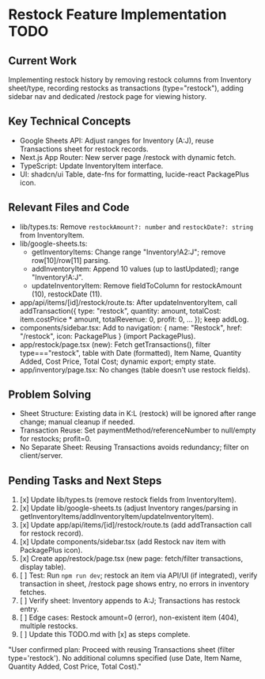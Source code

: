 # Restock Feature Implementation TODO

## Current Work
Implementing restock history by removing restock columns from Inventory sheet/type, recording restocks as transactions (type="restock"), adding sidebar nav and dedicated /restock page for viewing history.

## Key Technical Concepts
- Google Sheets API: Adjust ranges for Inventory (A:J), reuse Transactions sheet for restock records.
- Next.js App Router: New server page /restock with dynamic fetch.
- TypeScript: Update InventoryItem interface.
- UI: shadcn/ui Table, date-fns for formatting, lucide-react PackagePlus icon.

## Relevant Files and Code
- lib/types.ts: Remove `restockAmount?: number` and `restockDate?: string` from InventoryItem.
- lib/google-sheets.ts:
  - getInventoryItems: Change range "Inventory!A2:J"; remove row[10]/row[11] parsing.
  - addInventoryItem: Append 10 values (up to lastUpdated); range "Inventory!A:J".
  - updateInventoryItem: Remove fieldToColumn for restockAmount (10), restockDate (11).
- app/api/items/[id]/restock/route.ts: After updateInventoryItem, call addTransaction({ type: "restock", quantity: amount, totalCost: item.costPrice * amount, totalRevenue: 0, profit: 0, ... }); keep addLog.
- components/sidebar.tsx: Add to navigation: { name: "Restock", href: "/restock", icon: PackagePlus } (import PackagePlus).
- app/restock/page.tsx (new): Fetch getTransactions(), filter type==="restock", table with Date (formatted), Item Name, Quantity Added, Cost Price, Total Cost; dynamic export; empty state.
- app/inventory/page.tsx: No changes (table doesn't use restock fields).

## Problem Solving
- Sheet Structure: Existing data in K:L (restock) will be ignored after range change; manual cleanup if needed.
- Transaction Reuse: Set paymentMethod/referenceNumber to null/empty for restocks; profit=0.
- No Separate Sheet: Reusing Transactions avoids redundancy; filter on client/server.

## Pending Tasks and Next Steps
1. [x] Update lib/types.ts (remove restock fields from InventoryItem).
2. [x] Update lib/google-sheets.ts (adjust Inventory ranges/parsing in getInventoryItems/addInventoryItem/updateInventoryItem).
3. [x] Update app/api/items/[id]/restock/route.ts (add addTransaction call for restock record).
4. [x] Update components/sidebar.tsx (add Restock nav item with PackagePlus icon).
5. [x] Create app/restock/page.tsx (new page: fetch/filter transactions, display table).
6. [ ] Test: Run `npm run dev`; restock an item via API/UI (if integrated), verify transaction in sheet, /restock page shows entry, no errors in inventory fetches.
7. [ ] Verify sheet: Inventory appends to A:J; Transactions has restock entry.
8. [ ] Edge cases: Restock amount=0 (error), non-existent item (404), multiple restocks.
9. [ ] Update this TODO.md with [x] as steps complete.

"User confirmed plan: Proceed with reusing Transactions sheet (filter type='restock'). No additional columns specified (use Date, Item Name, Quantity Added, Cost Price, Total Cost)."
